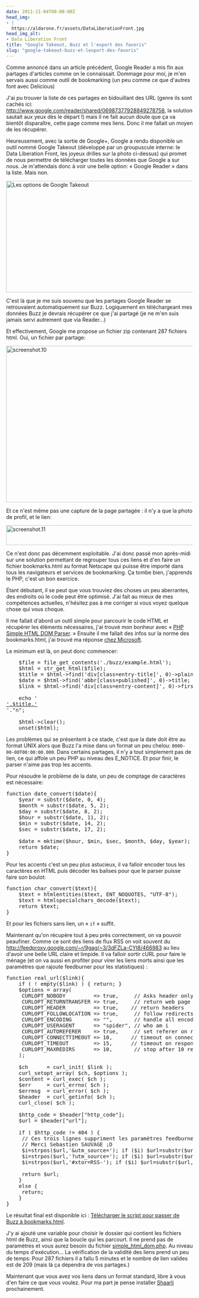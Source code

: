 ```yaml
---
date: 2011-11-04T00:00:00Z
head_img:
- |
  https://aldarone.fr/assets/DataLiberationFront.jpg
head_img_alt:
- Data Liberation Front
title: "Google Takeout, Buzz et l'export des favoris"
slug: "google-takeout-buzz-et-lexport-des-favoris"
---
```


Comme annoncé dans un article précédent, Google Reader a mis fin aux partages d'articles comme on le connaissait. Dommage pour moi, je m'en servais aussi comme outil de bookmarking (un peu comme ce que d'autres font avec Delicious)

J'ai pu trouver la liste de ces partages en bidouillant des URL (genre ils sont cachés ici: <a href="http://www.google.com/reader/shared/06987377928849278758">http://www.google.com/reader/shared/06987377928849278758</a>, la solution sautait aux yeux dès le départ !) mais il ne fait aucun doute que ça va bientôt disparaître, cette page comme mes liens. Donc il me fallait un moyen de les récupérer.

Heureusement, avec la sortie de Google+, Google a rendu disponible un outil nommé Google Takeout (développé par un groupuscule interne: le Data Liberation Front, les joyeux drilles sur la photo ci-dessus) qui promet de nous permettre de télécharger toutes les données que Google a sur nous. Je m'attendais donc à voir une belle option: « Google Reader » dans la liste. Mais non.

<img src="https://aldarone.fr/wp-content/uploads/2011/11/GoogleTakeout01.png" alt="Les options de Google Takeout" title="Google Takeout" width="540" height="300" class="aligncenter size-full wp-image-345" />

C'est là que je me suis souvenu que les partages Google Reader se retrouvaient automatiquement sur Buzz. Logiquement en téléchargeant mes données Buzz je devrais récupérer ce que j'ai partagé (je ne m'en suis jamais servi autrement que via Reader…)

Et effectivement, Google me propose un fichier zip contenant 287 fichiers html. Oui, un fichier par partage:

<a class="picture" href="https://aldarone.fr/wp-content/uploads/2011/11/screenshot.10.png"><img src="https://aldarone.fr/assets/screenshot.10-540x421.png" alt="screenshot.10" title="screenshot.10" width="540" height="421" class="aligncenter size-large wp-image-346" /></a>

Et ce n'est même pas une capture de la page partagée : il n'y a que la photo de profil, et le lien:

<a class="picture" href="https://aldarone.fr/wp-content/uploads/2011/11/screenshot.11.png"><img src="https://aldarone.fr/assets/screenshot.11-540x53.png" alt="screenshot.11" title="screenshot.11" width="540" height="53" class="aligncenter size-large wp-image-347" /></a>

Ce n'est donc pas décemment exploitable. J'ai donc passé mon après-midi sur une solution permettant de regrouper tous ces liens et d'en faire un fichier bookmarks.html au format Netscape qui puisse être importé dans tous les navigateurs et services de bookmarking. Ça tombe bien, j'apprends le PHP, c'est un bon exercice.

Étant débutant, il se peut que vous trouviez des choses un peu aberrantes, des endroits où le code peut être optimisé. J'ai fait au mieux de mes compétences actuelles, n'hésitez pas à me corriger si vous voyez quelque chose qui vous choque.

Il me fallait d'abord un outil simple pour parcourir le code HTML et récupérer les éléments nécessaires, j'ai trouvé mon bonheur avec « <a href="http://simplehtmldom.sourceforge.net/">PHP Simple HTML DOM Parser</a>. » Ensuite il me fallait des infos sur la norme des bookmarks.html, j'ai trouvé ma réponse <a href="http://msdn.microsoft.com/en-us/library/aa753582%28v=vs.85%29.aspx">chez Microsoft</a>.

Le minimum est là, on peut donc commencer:

<pre class="brush: php">
    $file = file_get_contents('./buzz/example.html');
    $html = str_get_html($file);
    $title = $html-&gt;find('div[class=entry-title]', 0)-&gt;plaintext;
    $date = $html-&gt;find('abbr[class=published]', 0)-&gt;title;
    $link = $html-&gt;find('div[class=entry-content]', 0)-&gt;first_child()-&gt;href;

    echo '<DT><A HREF="'.$link.'">'.$title.'</A></DT>'."n";

    $html-&gt;clear();
    unset($html);
</pre>

Les problèmes qui se présentent à ce stade, c'est que la date doit être au format UNIX alors que Buzz l'a mise dans un format un peu chelou: <code>0000-00-00T00:00:00.000</code>. Dans certains partages, il n'y a tout simplement pas de lien, ce qui affole un peu PHP au niveau des E_NOTICE. Et pour finir, le parser n'aime pas trop les accents.

Pour résoudre le problème de la date, un peu de comptage de caractères est nécessaire:

<pre class="brush: php">
function date_convert($date){
    $year = substr($date, 0, 4);
    $month = substr($date, 5, 2);
    $day = substr($date, 8, 2);
    $hour = substr($date, 11, 2);
    $min = substr($date, 14, 2);
    $sec = substr($date, 17, 2);

    $date = mktime($hour, $min, $sec, $month, $day, $year);
    return $date;
}
</pre>

Pour les accents c'est un peu plus astucieux, il va falloir encoder tous les caractères en HTML puis décoder les balises pour que le parser puisse faire son boulot:

<pre class="brush: php">
function char_convert($text){
    $text = htmlentities($text, ENT_NOQUOTES, "UTF-8");
    $text = htmlspecialchars_decode($text);
    return $text;
}
</pre>

Et pour les fichiers sans lien, un « <code>if</code> » suffit.

Maintenant qu'on récupère tout à peu près correctement, on va pouvoir peaufiner. Comme ce sont des liens de flux RSS on voit souvent du http://feedproxy.google.com/~r/9gag/~3/3dFZLa-CYI8/466983 au lieu d'avoir une belle URL claire et limpide. Il va falloir sortir cURL pour faire le ménage (et on va aussi en profiter pour virer les liens morts ainsi que les paramètres que rajoute feedburner pour les statistiques) :

<pre class="brush: php">
function real_url($link){
    if ( ! empty($link) ) { return; }
    $options = array(
     CURLOPT_NOBODY         =&gt; true,     // Asks header only
     CURLOPT_RETURNTRANSFER =&gt; true,     // return web page
     CURLOPT_HEADER         =&gt; true,    // return headers
     CURLOPT_FOLLOWLOCATION =&gt; true,     // follow redirects
     CURLOPT_ENCODING       =&gt; "",       // handle all encodings
     CURLOPT_USERAGENT      =&gt; "spider", // who am i
     CURLOPT_AUTOREFERER    =&gt; true,     // set referer on redirect
     CURLOPT_CONNECTTIMEOUT =&gt; 10,      // timeout on connect
     CURLOPT_TIMEOUT        =&gt; 15,      // timeout on response
     CURLOPT_MAXREDIRS      =&gt; 10,       // stop after 10 redirects
    );

    $ch      = curl_init( $link );
    curl_setopt_array( $ch, $options );
    $content = curl_exec( $ch );
    $err     = curl_errno( $ch );
    $errmsg  = curl_error( $ch );
    $header  = curl_getinfo( $ch );
    curl_close( $ch );

    $http_code = $header["http_code"];
    $url = $header["url"];

    if ( $http_code != 404 ) {
     // Ces trois lignes suppriment les paramètres feedburner.
     // Merci Sebastien SAUVAGE ;D
     $i=strpos($url,'&amp;utm_source='); if ($i) $url=substr($url,0,$i);
     $i=strpos($url,'?utm_source='); if ($i) $url=substr($url,0,$i);
     $i=strpos($url,'#xtor=RSS-'); if ($i) $url=substr($url,0,$i);

     return $url;
    }
    else {
     return;
    }
}
</pre>

Le résultat final est disponible ici : <a href="https://aldarone.fr/assets/buzz2bookmarks.txt">Télécharger le script pour passer de Buzz à bookmarks.html</a>.

J'y ai ajouté une variable pour choisir le dossier qui contient les fichiers html de Buzz, ainsi que la boucle qui les parcourt. Il ne prend pas de paramètres et vous aurez besoin du fichier <a href="http://sourceforge.net/projects/simplehtmldom/files/latest/download">simple_html_dom.php</a>. Au niveau du temps d'exécution... La vérification de la validité des liens prend un peu de temps: Pour 287 fichiers il a fallu 5 minutes et le nombre de lien valides est de 209 (mais là ça dépendra de vos partages.)

Maintenant que vous avez vos liens dans un format standard, libre à vous d'en faire ce que vous voulez. Pour ma part je pense installer <a href="http://sebsauvage.net/wiki/doku.php?id=php:shaarli">Shaarli</a> prochainement.
